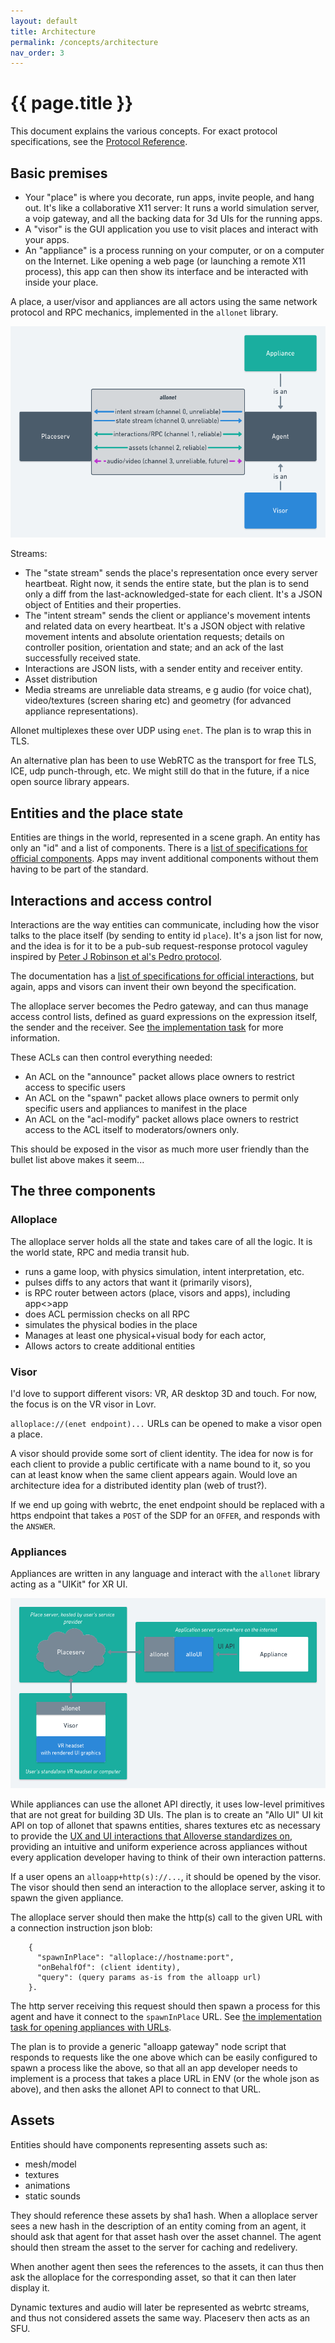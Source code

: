 ```yaml
---
layout: default
title: Architecture
permalink: /concepts/architecture
nav_order: 3
---
```


# {{ page.title }}

This document explains the various concepts. For exact protocol specifications,
see the [Protocol Reference](/protocol-reference).

## Basic premises

- Your "place" is where you decorate, run apps, invite people, and
  hang out. It's like a collaborative X11 server: It runs a world simulation
  server, a voip gateway, and all the backing data for 3d UIs for
  the running apps.
- A "visor" is the GUI application you use to visit places and interact
  with your apps.
- An "appliance" is a process running on your computer, or on a computer
  on the Internet. Like opening a web page (or launching a remote X11
  process), this app can then show its interface and be interacted with
  inside your place.

A place, a user/visor and appliances are all actors using the same network
protocol and RPC mechanics, implemented in the `allonet` library.

![allonet](/assets/images/allonet.png)

Streams:

- The "state stream" sends the place's representation once every
  server heartbeat. Right now, it sends the entire state, but the plan is
  to send only a diff from the last-acknowledged-state for each client. It's
  a JSON object of Entities and their properties.
- The "intent stream" sends the client or appliance's movement intents and
  related data on every heartbeat. It's a JSON object with relative movement
  intents and absolute orientation requests; details on controller position,
  orientation and state; and an ack of the last successfully received state.
- Interactions are JSON lists, with a sender entity and receiver entity.
- Asset distribution
- Media streams are unreliable data streams, e g audio (for voice chat), video/textures (screen sharing etc) and geometry (for advanced appliance representations).

Allonet multiplexes these over UDP using `enet`. The plan is to wrap this in TLS.

An alternative plan has been to use WebRTC as the transport for free TLS, ICE, udp punch-through, etc. We might still do that in the future, if a nice open source library appears.

## Entities and the place state

Entities are things in the world, represented in a scene graph. An entity has only an "id" and a list of components. There is a [list of specifications for official components](/components). Apps may invent additional components without them having to be part of the standard.

## Interactions and access control

Interactions are the way entities can communicate, including how the visor
talks to the place itself (by sending to entity id `place`).
It's a json list for now, and the idea is for it to be a pub-sub
request-response protocol vaguley inspired by [Peter J Robinson et al's
Pedro protocol](http://www.doc.ic.ac.uk/~klc/pedro.pdf).

The documentation has a [list of specifications for official interactions](/protocol-reference/interactions),
but again, apps and visors can invent their own beyond the specification.

The alloplace server becomes the Pedro gateway, and can thus manage access control lists,
defined as guard expressions on the expression itself, the sender and the receiver.
See [the implementation task](https://github.com/alloverse/alloplace/issues/2)
for more information.

These ACLs can then control everything needed:

- An ACL on the "announce" packet allows place owners to restrict access to
  specific users
- An ACL on the "spawn" packet allows place owners to permit only specific
  users and appliances to manifest in the place
- An ACL on the "acl-modify" packet allows place owners to restrict access
  to the ACL itself to moderators/owners only.

This should be exposed in the visor as much more user friendly than the
bullet list above makes it seem...

## The three components

### Alloplace

The alloplace server holds all the state and takes care of all the logic. It is
the world state, RPC and media transit hub.

- runs a game loop, with physics simulation, intent interpretation, etc.
- pulses diffs to any actors that want it (primarily visors),
- is RPC router between actors (place, visors and apps), including app<>app
- does ACL permission checks on all RPC
- simulates the physical bodies in the place
- Manages at least one physical+visual body for each actor,
- Allows actors to create additional entities

### Visor

I'd love to support different visors: VR, AR desktop 3D and touch. For now,
the focus is on the VR visor in Lovr.

`alloplace://(enet endpoint)...` URLs can be opened to make a visor
open a place.

A visor should provide some sort of client identity. The idea for now is for
each client to provide a public certificate with a name bound to it, so you
can at least know when the same client appears again. Would love an architecture
idea for a distributed identity plan (web of trust?).

If we end up going with webrtc, the enet endpoint should be replaced with a https
endpoint that takes a `POST` of the SDP for an `OFFER`, and responds with the `ANSWER`.

### Appliances

Appliances are written in any language and interact with the `allonet` library
acting as a "UIKit" for XR UI.

![alloui](/assets/images/alloui.png)

While appliances can use the allonet API directly, it uses low-level primitives
that are not great for building 3D UIs. The plan is to create an "Allo UI" UI kit
API on top of allonet that spawns entities, shares textures etc as necessary
to provide the [UX and UI interactions that Alloverse standardizes on](writing-apps-with-alloUI),
providing an intuitive and uniform experience across appliances without every
application developer having to think of their own interaction patterns.

If a user opens an `alloapp+http(s)://...`, it should be opened by the visor.
The visor should then send an interaction to the alloplace server, asking it
to spawn the given appliance.

The alloplace server should then make the http(s) call to the given URL with a
connection instruction json blob:

```json-doc
    {
      "spawnInPlace": "alloplace://hostname:port",
      "onBehalfOf": (client identity),
      "query": (query params as-is from the alloapp url)
    }.
```

The http server receiving this request should then spawn a process for this
agent and have it connect to the `spawnInPlace` URL. See [the implementation
task for opening appliances with
URLs](https://github.com/alloverse/alloplace/issues/8).

The plan is to provide a generic "alloapp gateway" node script that responds to
requests like the one above which can be easily configured to spawn a process
like the above, so that all an app developer needs to implement is a process that
takes a place URL in ENV (or the whole json as above), and then asks the allonet
API to connect to that URL.

## Assets

Entities should have components representing assets such as:

- mesh/model
- textures
- animations
- static sounds

They should reference these assets by sha1 hash. When a alloplace server sees a new
hash in the description of an entity coming from an agent, it should ask that
agent for that asset hash over the asset channel. The agent should then stream
the asset to the server for caching and redelivery.

When another agent then sees the references to the assets, it can thus then
ask the alloplace for the corresponding asset, so that it can then later display
it.

Dynamic textures and audio will later be represented as webrtc streams, and thus
not considered assets the same way. Placeserv then acts as an SFU.
